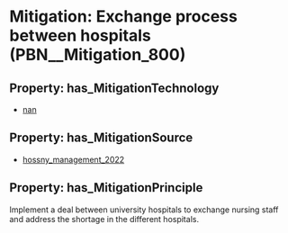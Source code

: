 # Mitigation: __Exchange process between hospitals__ (PBN__Mitigation_800)

## Property: has_MitigationTechnology

* [nan](../Technology/PBN__Technology_22)

## Property: has_MitigationSource

* [hossny_management_2022](../Article/PBN__Article_92)

## Property: has_MitigationPrinciple

Implement a deal between university hospitals to exchange nursing staff and address the shortage in the different hospitals.

